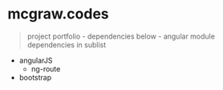 # mcgraw.codes
> project portfolio - dependencies below - angular module dependencies in sublist
* angularJS
  * ng-route
* bootstrap


